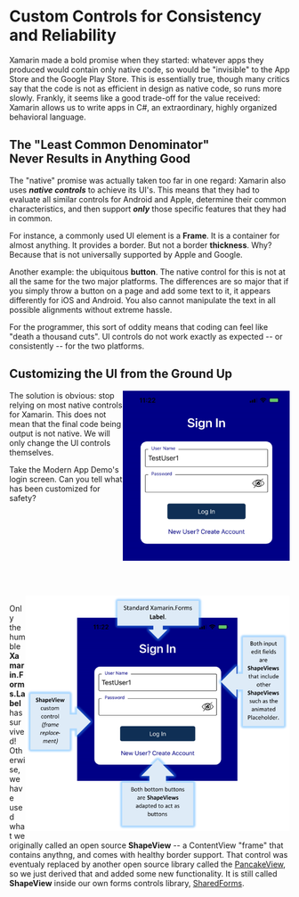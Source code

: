 # Custom Controls for Consistency and Reliability

Xamarin made a bold promise when they started: whatever apps they produced would contain only native code, so would be "invisible" to the App Store and the Google Play Store.  This is essentially true, though many critics say that the code is not as efficient in design as native code, so runs more slowly.  Frankly, it seems like a good trade-off for the value received: Xamarin allows us to write apps in C#, an extraordinary, highly organized behavioral language.

## The "Least Common Denominator" </BR> Never Results in Anything Good

The "native" promise was actually taken too far in one regard: Xamarin also uses <B><I>native controls</I></B> to achieve its UI's.  This means that they had to evaluate all similar controls for Android and Apple, determine their common characteristics, and then support <B><I>only</I></B> those specific features that they had in common.

For instance, a commonly used UI element is a <B>Frame</B>. It is a container for almost anything.  It provides a border.  But not a border <B>thickness</B>.  Why?  Because that is not universally supported by Apple and Google.

Another example: the ubiquitous <B>button</B>. The native control for this is not at all the same for the two major platforms.  The differences are so major that if you simply throw a button on a page and add some text to it, it appears differently for iOS and Android. You also cannot manipulate the text in all possible alignments without extreme hassle. 

For the programmer, this sort of oddity means that coding can feel like "death a thousand cuts". UI controls do not work exactly as expected -- or consistently -- for the two platforms.

## Customizing the UI from the Ground Up

<img src="docs/login_screen_cropped.png" width="300" align="right" />

The solution is obvious: stop relying on most native controls for Xamarin.  This does not mean that the final code being output is not native. We will only change the UI controls themselves.

Take the Modern App Demo's login screen.  Can you tell what has been customized for safety?

</BR>
</BR>
</BR>
</BR>
</BR>
</BR>
</BR>
</BR>
</BR>

<img src="docs/login_screen_with_callouts.png" width="475" align="right" />

Only the humble <B>Xamarin.Forms.Label</B> has survived!  Otherwise, we have used what we originally called an open source <B>ShapeView</B> -- a ContentView "frame" that contains anythng, and comes with healthy border support. That control was eventualy replaced by another open source library called the [PancakeView](https://github.com/sthewissen/Xamarin.Forms.PancakeView), so we just derived that and added some new functionality.  It is still called <B>ShapeView</B> inside our own forms controls library, [SharedForms](https://github.com/marcusts/Com.MarcusTS.SharedForms).


